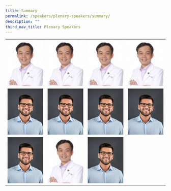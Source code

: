 ```yaml
---
title: Summary
permalink: /speakers/plenary-speakers/summary/
description: ""
third_nav_title: Plenary Speakers
---
```

<table>
  <tr>
    <td><a href="https://hpb.gov.sg/"><img src="/images/Phy-Ho-Wee-Kok-315x300-c-default%201.png" width="200px"></td>
    <td><img src="/images/Phy-Ho-Wee-Kok-315x300-c-default%201.png" width="200px"></td>
    <td><img src="/images/Phy-Ho-Wee-Kok-315x300-c-default%201.png" width="200px"></td>
    <td><img src="/images/Phy-Ho-Wee-Kok-315x300-c-default%201.png" width="200px"></td>
  </tr>
  <tr>
    <td><img src="/images/my-passport-photo%201.png" width="200px"></td>
    <td><img src="/images/my-passport-photo%201.png" width="200px"></td>
    <td><img src="/images/my-passport-photo%201.png" width="200px"></td>
    <td><img src="/images/my-passport-photo%201.png" width="200px"></td>
  </tr>
  <tr>
    <td><img src="/images/my-passport-photo%201.png" width="200px"></td>
    <td><img src="/images/Phy-Ho-Wee-Kok-315x300-c-default%201.png" width="200px"></td>
    <td><img src="/images/my-passport-photo%201.png" width="200px"></td>
  </tr>
</table>
